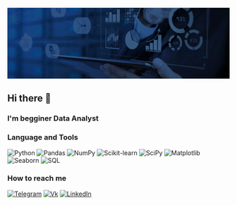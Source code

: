 ![Header](https://github.com/tarasov001/tarasov001/blob/main/Assets/IT_Data_header-1617284178581.jpg)

## Hi there 👋

### I'm begginer Data Analyst

### Language and Tools
![Python](https://img.shields.io/badge/Python-grey?style=for-the-badge&logo=Python)
![Pandas](https://img.shields.io/badge/Pandas-grey?style=for-the-badge&logo=Pandas)
![NumPy](https://img.shields.io/badge/NumPy-grey?style=for-the-badge&logo=NumPy)
![Scikit-learn](https://img.shields.io/badge/scikit_learn-grey?style=for-the-badge&logo=scikit-learn)
![SciPy](https://img.shields.io/badge/scipy-grey?style=for-the-badge&logo=scipy)
![Matplotlib](https://img.shields.io/badge/matplotlib-grey?style=for-the-badge&logo=matplotlib)
![Seaborn](https://img.shields.io/badge/seaborn-grey?style=for-the-badge&logo=seaborn)
![SQL](https://img.shields.io/badge/SQL-grey?style=for-the-badge&logo=mysql)

### How to reach me
[![Telegram](https://img.shields.io/badge/telegram-grey?style=for-the-badge&logo=telegram)](https://t.me/taraasov1)
[![Vk](https://img.shields.io/badge/vk-grey?style=for-the-badge&logo=vk)](https://vk.com/id90818399)
[![LinkedIn](https://img.shields.io/badge/LinkedIn-grey?style=for-the-badge&logo=LinkedIn)](https://www.linkedin.com/in/nikita-tarasov-06364b244/)

<!--

Here are some ideas to get you started:

- 🔭 I’m currently working on ...
- 🌱 I’m currently learning ...
- 👯 I’m looking to collaborate on ...
- 🤔 I’m looking for help with ...
- 💬 Ask me about ...
- 📫 How to reach me: ...
- 😄 Pronouns: ...

-->
